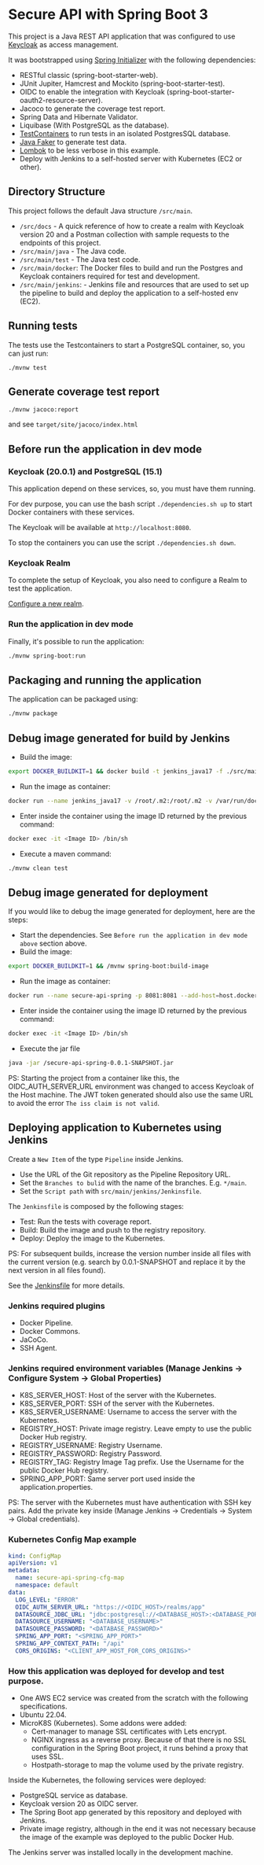 # Secure API with Spring Boot 3

This project is a Java REST API application that was configured to use [Keycloak](https://www.keycloak.org) as access management.

It was bootstrapped using [Spring Initializer](https://start.spring.io/) with the following dependencies:
- RESTful classic (spring-boot-starter-web).
- JUnit Jupiter, Hamcrest and Mockito (spring-boot-starter-test).
- OIDC to enable the integration with Keycloak (spring-boot-starter-oauth2-resource-server).
- Jacoco to generate the coverage test report.
- Spring Data and Hibernate Validator.
- Liquibase (With PostgreSQL as the database).
- [TestContainers](https://www.testcontainers.org/) to run tests in an isolated PostgresSQL database.
- [Java Faker](http://github.com/DiUS/java-faker) to generate test data.
- [Lombok](https://projectlombok.org/) to be less verbose in this example.
- Deploy with Jenkins to a self-hosted server with Kubernetes (EC2 or other).

## Directory Structure

This project follows the default Java structure `/src/main`.

- `/src/docs` - A quick reference of how to create a realm with Keycloak version 20 and a Postman collection with sample requests to the endpoints of this project.
- `/src/main/java` - The Java code.
- `/src/main/test` - The Java test code.
- `/src/main/docker`: The Docker files to build and run the Postgres and Keycloak containers required for test and development.
- `/src/main/jenkins`: - Jenkins file and resources that are used to set up the pipeline to build and deploy the application to a self-hosted env (EC2).

## Running tests

The tests use the Testcontainers to start a PostgreSQL container, so, you can just run:

`./mvnw test`

## Generate coverage test report 

`./mvnw jacoco:report`

and see `target/site/jacoco/index.html`

## Before run the application in dev mode

### Keycloak (20.0.1) and PostgreSQL (15.1)

This application depend on these services, so, you must have them running.

For dev purpose, you can use the bash script `./dependencies.sh up` to start Docker containers with these services.

The Keycloak will be available at `http://localhost:8080`.

To stop the containers you can use the script `./dependencies.sh down`.

### Keycloak Realm

To complete the setup of Keycloak, you also need to configure a Realm to test the application.

[Configure a new realm](./docs/create-new-realm-keycloak-20.pdf).

### Run the application in dev mode

Finally, it's possible to run the application:
```bash
./mvnw spring-boot:run
```

## Packaging and running the application

The application can be packaged using:
```bash
./mvnw package
```

## Debug image generated for build by Jenkins

- Build the image:
```bash
export DOCKER_BUILDKIT=1 && docker build -t jenkins_java17 -f ./src/main/jenkins/Dockerfile . --no-cache
```
- Run the image as container:
```bash
docker run --name jenkins_java17 -v /root/.m2:/root/.m2 -v /var/run/docker.sock:/var/run/docker.sock -v $(pwd):/var/lib/secure-api-spring -w /var/lib/secure-api-spring -d jenkins_java17 sleep infinity
```
- Enter inside the container using the image ID returned by the previous command:
```bash
docker exec -it <Image ID> /bin/sh
```
- Execute a maven command:
```bash
./mvnw clean test
```

## Debug image generated for deployment

If you would like to debug the image generated for deployment, here are the steps:

- Start the dependencies. See `Before run the application in dev mode above` section above. 
- Build the image:
```bash
export DOCKER_BUILDKIT=1 && /mvnw spring-boot:build-image 
```
- Run the image as container:
```bash
docker run --name secure-api-spring -p 8081:8081 --add-host=host.docker.internal:host-gateway  --env DATASOURCE_JDBC_URL=jdbc:postgresql://host.docker.internal:5432/app_dev --env OIDC_AUTH_SERVER_URL=http://host.docker.internal:8080/realms/app --env LOG_LEVEL=DEBUG -d secure-api-spring:0.0.1-SNAPSHOT sleep infinity
```
- Enter inside the container using the image ID returned by the previous command:
```bash
docker exec -it <Image ID> /bin/sh
```
- Execute the jar file
```bash
java -jar /secure-api-spring-0.0.1-SNAPSHOT.jar
```

PS: Starting the project from a container like this, the OIDC_AUTH_SERVER_URL environment was changed to access Keycloak of the Host machine. The JWT token generated should also use the same URL to avoid the error `The iss claim is not valid`.

## Deploying application to Kubernetes using Jenkins

Create a `New Item` of the type `Pipeline` inside Jenkins.

- Use the URL of the Git repository as the Pipeline Repository URL.
- Set the `Branches to bulid` with the name of the branches. E.g. `*/main`.
- Set the `Script path` with `src/main/jenkins/Jenkinsfile`.

The `Jenkinsfile` is composed by the following stages:

- Test: Run the tests with coverage report.
- Build: Build the image and push to the registry repository.
- Deploy: Deploy the image to the Kubernetes.

PS: For subsequent builds, increase the version number inside all files with the current version (e.g. search by 0.0.1-SNAPSHOT and replace it by the next version in all files found).

See the [Jenkinsfile](./src/main/jenkins/Jenkinsfile) for more details.

### Jenkins required plugins

- Docker Pipeline.
- Docker Commons.
- JaCoCo.
- SSH Agent.

### Jenkins required environment variables (Manage Jenkins -> Configure System -> Global Properties)

- K8S_SERVER_HOST: Host of the server with the Kubernetes.
- K8S_SERVER_PORT: SSH of the server with the Kubernetes.
- K8S_SERVER_USERNAME: Username to access the server with the Kubernetes.
- REGISTRY_HOST: Private image registry. Leave empty to use the public Docker Hub registry.
- REGISTRY_USERNAME: Registry Username.
- REGISTRY_PASSWORD: Registry Password.
- REGISTRY_TAG: Registry Image Tag prefix. Use the Username for the public Docker Hub registry.
- SPRING_APP_PORT: Same server port used inside the application.properties.

PS: The server with the Kubernetes must have authentication with SSH key pairs. Add the private key inside (Manage Jenkins -> Credentials -> System -> Global credentials).

### Kubernetes Config Map example

```yaml
kind: ConfigMap
apiVersion: v1
metadata:
  name: secure-api-spring-cfg-map
  namespace: default
data:
  LOG_LEVEL: "ERROR"
  OIDC_AUTH_SERVER_URL: "https://<OIDC_HOST>/realms/app"
  DATASOURCE_JDBC_URL: "jdbc:postgresql://<DATABASE_HOST>:<DATABASE_PORT>/<DATABASE_NAME>"
  DATASOURCE_USERNAME: "<DATABASE_USERNAME>"
  DATASOURCE_PASSWORD: "<DATABASE_PASSWORD>"
  SPRING_APP_PORT: "<SPRING_APP_PORT>"
  SPRING_APP_CONTEXT_PATH: "/api"
  CORS_ORIGINS: "<CLIENT_APP_HOST_FOR_CORS_ORIGINS>"
```

### How this application was deployed for develop and test purpose.

- One AWS EC2 service was created from the scratch with the following specifications.
- Ubuntu 22.04.
- MicroK8S (Kubernetes). Some addons were added:
    - Cert-manager to manage SSL certificates with Lets encrypt.
    - NGINX ingress as a reverse proxy. Because of that there is no SSL configuration in the Spring Boot project, it runs behind a proxy that uses SSL.
    - Hostpath-storage to map the volume used by the private registry.

Inside the Kubernetes, the following services were deployed:
- PostgreSQL service as database.
- Keycloak version 20 as OIDC server.
- The Spring Boot app generated by this repository and deployed with Jenkins.
- Private image registry, although in the end it was not necessary because the image of the example was deployed to the public Docker Hub.

The Jenkins server was installed locally in the development machine.